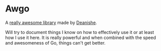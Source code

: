 # Awgo

A [really awesome library](https://github.com/deanishe/awgo) made by [Deanishe](https://github.com/deanishe).

Will try to document things I know on how to effectively use it or at least how I use it here. It is really powerful and when combined with the speed and awesomeness of Go, things can't get better.

